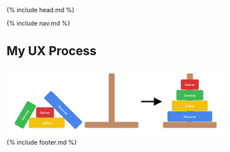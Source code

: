 {% include head.md %}
<body id="body">
  {% include nav.md %}
  <div id="process">
    <div class="container">
      <h1>My UX Process</h1>
      <img src="/assets/process.jpg"/>
    </div>
  </div>
  {% include footer.md %}
</body>
